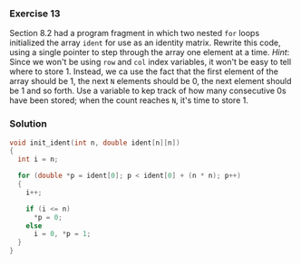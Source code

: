 ### Exercise 13

Section 8.2 had a program fragment in which two nested `for` loops initialized
the array `ident` for use as an identity matrix. Rewrite this code, using a
single pointer to step through the array one element at a time. _Hint_: Since we
won't be using `row` and `col` index variables, it won't be easy to tell where
to store 1. Instead, we ca use the fact that the first element of the
array should be 1, the next `N` elements should be 0, the next element should be
1 and so forth. Use a variable to kep track of how many consecutive 0s have been
stored; when the count reaches `N`, it's time to store 1.

### Solution

```c
void init_ident(int n, double ident[n][n])
{
  int i = n;

  for (double *p = ident[0]; p < ident[0] + (n * n); p++)
  {
    i++;

    if (i <= n)
      *p = 0;
    else
      i = 0, *p = 1;
  }
}
```
